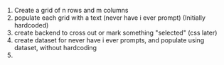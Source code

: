 1. Create a grid of n rows and m columns 
2. populate each grid with a text (never have i ever prompt) (Initially hardcoded)
3. create backend to cross out or mark something "selected" (css later)
4. create dataset for never have i ever prompts, and populate using dataset, without hardcoding
5. 